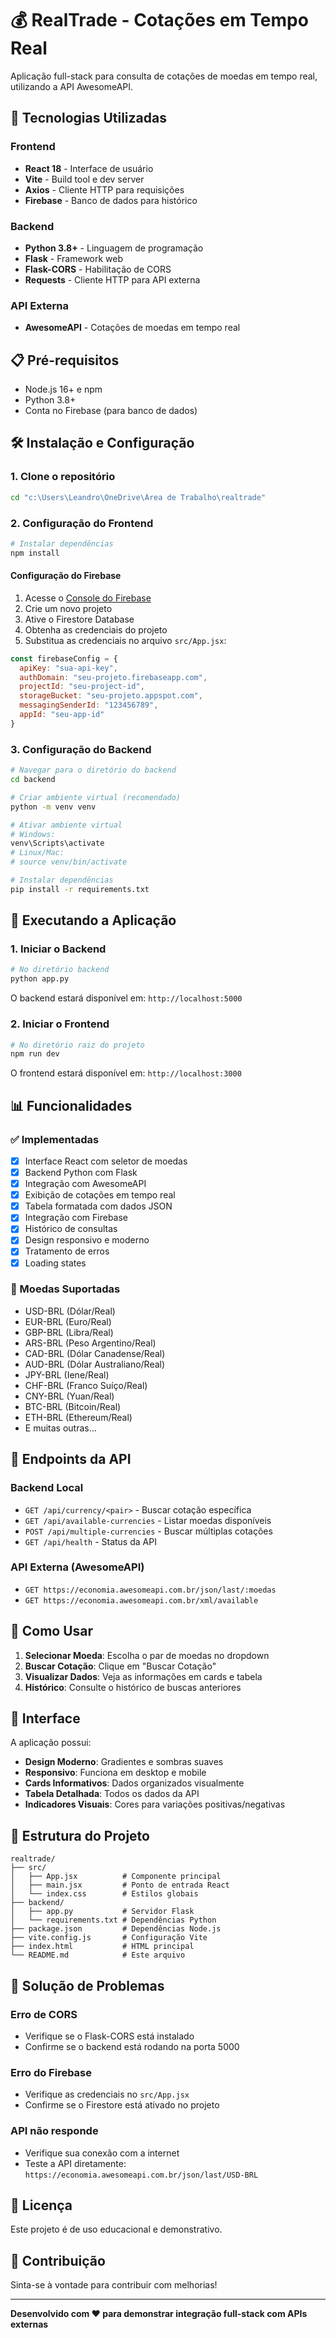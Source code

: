 # 💰 RealTrade - Cotações em Tempo Real

Aplicação full-stack para consulta de cotações de moedas em tempo real, utilizando a API AwesomeAPI.

## 🚀 Tecnologias Utilizadas

### Frontend
- **React 18** - Interface de usuário
- **Vite** - Build tool e dev server
- **Axios** - Cliente HTTP para requisições
- **Firebase** - Banco de dados para histórico

### Backend
- **Python 3.8+** - Linguagem de programação
- **Flask** - Framework web
- **Flask-CORS** - Habilitação de CORS
- **Requests** - Cliente HTTP para API externa

### API Externa
- **AwesomeAPI** - Cotações de moedas em tempo real

## 📋 Pré-requisitos

- Node.js 16+ e npm
- Python 3.8+
- Conta no Firebase (para banco de dados)

## 🛠️ Instalação e Configuração

### 1. Clone o repositório
```bash
cd "c:\Users\Leandro\OneDrive\Área de Trabalho\realtrade"
```

### 2. Configuração do Frontend

```bash
# Instalar dependências
npm install
```

#### Configuração do Firebase
1. Acesse o [Console do Firebase](https://console.firebase.google.com/)
2. Crie um novo projeto
3. Ative o Firestore Database
4. Obtenha as credenciais do projeto
5. Substitua as credenciais no arquivo `src/App.jsx`:

```javascript
const firebaseConfig = {
  apiKey: "sua-api-key",
  authDomain: "seu-projeto.firebaseapp.com",
  projectId: "seu-project-id",
  storageBucket: "seu-projeto.appspot.com",
  messagingSenderId: "123456789",
  appId: "seu-app-id"
}
```

### 3. Configuração do Backend

```bash
# Navegar para o diretório do backend
cd backend

# Criar ambiente virtual (recomendado)
python -m venv venv

# Ativar ambiente virtual
# Windows:
venv\Scripts\activate
# Linux/Mac:
# source venv/bin/activate

# Instalar dependências
pip install -r requirements.txt
```

## 🚀 Executando a Aplicação

### 1. Iniciar o Backend
```bash
# No diretório backend
python app.py
```
O backend estará disponível em: `http://localhost:5000`

### 2. Iniciar o Frontend
```bash
# No diretório raiz do projeto
npm run dev
```
O frontend estará disponível em: `http://localhost:3000`

## 📊 Funcionalidades

### ✅ Implementadas
- [x] Interface React com seletor de moedas
- [x] Backend Python com Flask
- [x] Integração com AwesomeAPI
- [x] Exibição de cotações em tempo real
- [x] Tabela formatada com dados JSON
- [x] Integração com Firebase
- [x] Histórico de consultas
- [x] Design responsivo e moderno
- [x] Tratamento de erros
- [x] Loading states

### 🎯 Moedas Suportadas
- USD-BRL (Dólar/Real)
- EUR-BRL (Euro/Real)
- GBP-BRL (Libra/Real)
- ARS-BRL (Peso Argentino/Real)
- CAD-BRL (Dólar Canadense/Real)
- AUD-BRL (Dólar Australiano/Real)
- JPY-BRL (Iene/Real)
- CHF-BRL (Franco Suíço/Real)
- CNY-BRL (Yuan/Real)
- BTC-BRL (Bitcoin/Real)
- ETH-BRL (Ethereum/Real)
- E muitas outras...

## 🔗 Endpoints da API

### Backend Local
- `GET /api/currency/<pair>` - Buscar cotação específica
- `GET /api/available-currencies` - Listar moedas disponíveis
- `POST /api/multiple-currencies` - Buscar múltiplas cotações
- `GET /api/health` - Status da API

### API Externa (AwesomeAPI)
- `GET https://economia.awesomeapi.com.br/json/last/:moedas`
- `GET https://economia.awesomeapi.com.br/xml/available`

## 📱 Como Usar

1. **Selecionar Moeda**: Escolha o par de moedas no dropdown
2. **Buscar Cotação**: Clique em "Buscar Cotação"
3. **Visualizar Dados**: Veja as informações em cards e tabela
4. **Histórico**: Consulte o histórico de buscas anteriores

## 🎨 Interface

A aplicação possui:
- **Design Moderno**: Gradientes e sombras suaves
- **Responsivo**: Funciona em desktop e mobile
- **Cards Informativos**: Dados organizados visualmente
- **Tabela Detalhada**: Todos os dados da API
- **Indicadores Visuais**: Cores para variações positivas/negativas

## 🔧 Estrutura do Projeto

```
realtrade/
├── src/
│   ├── App.jsx          # Componente principal
│   ├── main.jsx         # Ponto de entrada React
│   └── index.css        # Estilos globais
├── backend/
│   ├── app.py           # Servidor Flask
│   └── requirements.txt # Dependências Python
├── package.json         # Dependências Node.js
├── vite.config.js       # Configuração Vite
├── index.html           # HTML principal
└── README.md            # Este arquivo
```

## 🐛 Solução de Problemas

### Erro de CORS
- Verifique se o Flask-CORS está instalado
- Confirme se o backend está rodando na porta 5000

### Erro do Firebase
- Verifique as credenciais no `src/App.jsx`
- Confirme se o Firestore está ativado no projeto

### API não responde
- Verifique sua conexão com a internet
- Teste a API diretamente: `https://economia.awesomeapi.com.br/json/last/USD-BRL`

## 📄 Licença

Este projeto é de uso educacional e demonstrativo.

## 🤝 Contribuição

Sinta-se à vontade para contribuir com melhorias!

---

**Desenvolvido com ❤️ para demonstrar integração full-stack com APIs externas**